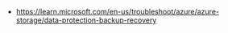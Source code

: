 - https://learn.microsoft.com/en-us/troubleshoot/azure/azure-storage/data-protection-backup-recovery
